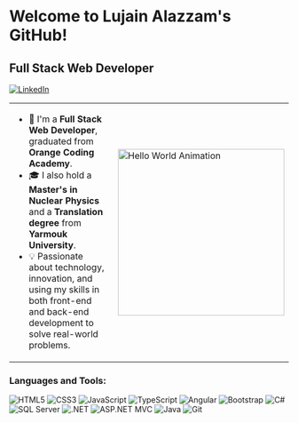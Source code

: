 # Welcome to Lujain Alazzam's GitHub!

## Full Stack Web Developer

[![LinkedIn](https://img.shields.io/badge/LinkedIn-blue?style=flat&logo=linkedin)](https://www.linkedin.com/in/lujain-alazzam-3549a61b0/)

<table>
  <tr>
    <td style="vertical-align: top;">
      <ul>
        <li>🌟 I'm a <strong>Full Stack Web Developer</strong>, graduated from <strong>Orange Coding Academy</strong>.</li>
        <li>🎓 I also hold a <strong>Master's in Nuclear Physics</strong> and a <strong>Translation degree</strong> from <strong>Yarmouk University</strong>.</li>
        <li>💡 Passionate about technology, innovation, and using my skills in both front-end and back-end development to solve real-world problems.</li>
      </ul>
    </td>
    <td>
      <img src="https://media.giphy.com/media/ZVik7pBtu9dNS/giphy.gif" alt="Hello World Animation" width="300"/>
    </td>
  </tr>
</table>

### Languages and Tools:

<p align="left">
  <img src="https://img.icons8.com/color/48/000000/html-5.png" alt="HTML5"/>
  <img src="https://img.icons8.com/color/48/000000/css3.png" alt="CSS3"/>
  <img src="https://img.icons8.com/color/48/000000/javascript.png" alt="JavaScript"/>
  <img src="https://img.icons8.com/color/48/000000/typescript.png" alt="TypeScript"/>
  <img src="https://img.icons8.com/color/48/000000/angularjs.png" alt="Angular"/>
  <img src="https://img.icons8.com/color/48/000000/bootstrap.png" alt="Bootstrap"/>
  <img src="https://img.icons8.com/color/48/000000/c-sharp-logo.png" alt="C#"/>
  <img src="https://img.icons8.com/color/48/000000/sql.png" alt="SQL Server"/>
  <img src="https://img.icons8.com/fluency/48/000000/net-framework.png" alt=".NET"/>
  <img src="https://img.icons8.com/ios-filled/50/000000/mvc.png" alt="ASP.NET MVC"/>
  <img src="https://img.icons8.com/color/48/000000/java-coffee-cup-logo.png" alt="Java"/>
  <img src="https://img.icons8.com/color/48/000000/git.png" alt="Git"/>
</p>
